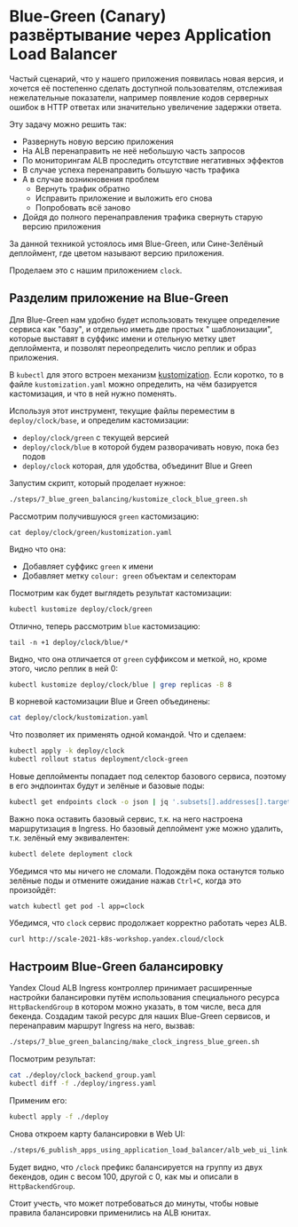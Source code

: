 # Blue-Green (Canary) развёртывание через Application Load Balancer

Частый сценарий, что у нашего приложения появилась новая версия, и хочется её постепенно сделать доступной
пользователям, отслеживая нежелательные показатели, например появление кодов серверных ошибок в HTTP ответах или
значительно увеличение задержки ответа.

Эту задачу можно решить так:
* Развернуть новую версию приложения
* На ALB перенаправить не неё небольшую часть запросов
* По мониторингам ALB проследить отсутствие негативных эффектов
* В случае успеха перенаправить большую часть трафика
* А в случае возникновения проблем
    * Вернуть трафик обратно
    * Исправить приложение и выложить его снова
    * Попробовать всё заново
* Дойдя до полного перенаправления трафика свернуть старую версию приложения

За данной техникой устоялось имя Blue-Green, или Сине-Зелёный деплоймент, где цветом называют версию приложения.

Проделаем это с нашим приложением `clock`.

## Разделим приложение на Blue-Green

Для Blue-Green нам удобно будет использовать текущее определение сервиса как "базу", и отдельно иметь две простых "
шаблонизации", которые выставят в суффикс имени и отельную метку цвет деплоймента, и позволят переопределить число
реплик и образ приложения.

В `kubectl` для этого встроен
механизм [kustomization](https://kubernetes.io/docs/tasks/manage-kubernetes-objects/kustomization/). Если коротко, то в
файле `kustomization.yaml` можно определить, на чём базируется кастомизация, и что в ней нужно поменять.

Используя этот инструмент, текущие файлы переместим в `deploy/clock/base`, и определим кастомизации:
* `deploy/clock/green` с текущей версией
* `deploy/clock/blue` в которой будем разворачивать новую, пока без подов
* `deploy/clock` которая, для удобства, объединит Blue и Green

Запустим скрипт, который проделает нужное:
```bash
./steps/7_blue_green_balancing/kustomize_clock_blue_green.sh
```

Рассмотрим получившуюся `green` кастомизацию:
```base 
cat deploy/clock/green/kustomization.yaml
```
Видно что она:
* Добавляет суффикс `green` к имени
* Добавляет метку `colour: green` объектам и селекторам

Посмотрим как будет выглядеть результат кастомизации:
```bash
kubectl kustomize deploy/clock/green
```

Отлично, теперь рассмотрим `blue` кастомизацию:
```base 
tail -n +1 deploy/clock/blue/*
```
Видно, что она отличается от `green` суффиксом и меткой, но, кроме этого, число реплик в ней 0:
```bash 
kubectl kustomize deploy/clock/blue | grep replicas -B 8
```

В корневой кастомизации Blue и Green объединены:
```bash
cat deploy/clock/kustomization.yaml
```

Что позволяет их применять одной командой. Что и сделаем:
```bash
kubectl apply -k deploy/clock
kubectl rollout status deployment/clock-green
```

Новые деплойменты попадает под селектор базового сервиса, поэтому в его эндпоинтах будут и зелёные и базовые поды:
```bash
kubectl get endpoints clock -o json | jq '.subsets[].addresses[].targetRef.name' -r | sort
```

Важно пока оставить базовый сервис, т.к. на него настроена маршрутизация в Ingress. Но базовый деплоймент уже можно
удалить, т.к. зелёный ему эквивалентен:
```bash 
kubectl delete deployment clock
```

Убедимся что мы ничего не сломали. Подождём пока останутся только зелёные поды и отмените ожидание нажав `Ctrl+C`, когда
это произойдёт:
```base
watch kubectl get pod -l app=clock
```

Убедимся, что `clock` сервис продолжает корректно работать через ALB.
```bash
curl http://scale-2021-k8s-workshop.yandex.cloud/clock
```

## Настроим Blue-Green балансировку

Yandex Cloud ALB Ingress контроллер принимает расширенные настройки балансировки путём использования специального
ресурса
`HttpBackendGroup` в котором можно указать, в том числе, веса для бекенда. Создадим такой ресурс для наших Blue-Green
сервисов, и перенаправим маршрут Ingress на него, вызвав:
```bash
./steps/7_blue_green_balancing/make_clock_ingress_blue_green.sh
```

Посмотрим результат:
```bash
cat ./deploy/clock_backend_group.yaml
kubectl diff -f ./deploy/ingress.yaml
```

Применим его:
```bash
kubectl apply -f ./deploy
```

Снова откроем карту балансировки в Web UI:
```bash
./steps/6_publish_apps_using_application_load_balancer/alb_web_ui_link.sh
```

Будет видно, что  `/clock` префикс балансируется на группу из двух бекендов, один с весом 100, другой с 0, как мы и
описали в `HttpBackendGroup`.

Стоит учесть, что может потребоваться до минуты, чтобы новые правила балансировки применились на ALB юнитах.


